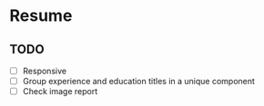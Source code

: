 # Resume

## TODO

- [ ] Responsive
- [ ] Group experience and education titles in a unique component
- [ ] Check image report
